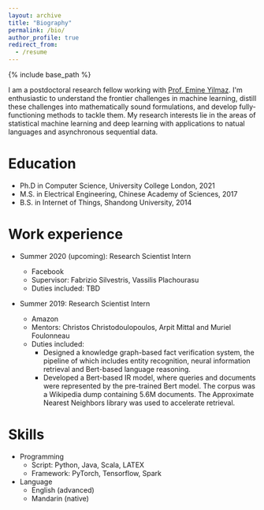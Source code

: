 ```yaml
---
layout: archive
title: "Biography"
permalink: /bio/
author_profile: true
redirect_from:
  - /resume
---
```


{% include base_path %}

I am a postdoctoral research fellow working with [Prof. Emine Yilmaz](https://sites.google.com/site/researchyilmaz/). I'm enthusiastic to understand the frontier challenges in machine learning, distill these challenges into mathematically sound formulations, and develop fully-functioning methods to tackle them. My research interests lie in the areas of statistical machine learning and deep learning with applications to natual languages and asynchronous sequential data.


Education
======
* Ph.D in Computer Science, University College London, 2021
* M.S. in Electrical Engineering, Chinese Academy of Sciences, 2017
* B.S. in Internet of Things, Shandong University, 2014

Work experience
======

* Summer 2020 (upcoming): Research Scientist Intern
  * Facebook
  * Supervisor: Fabrizio Silvestris, Vassilis Plachourasu
  * Duties included: TBD
  
* Summer 2019: Research Scientist Intern
  * Amazon 
  * Mentors: Christos Christodoulopoulos, Arpit Mittal and Muriel Foulonneau
  * Duties included: 
    * Designed a knowledge graph-based fact verification system, the pipeline of which includes entity recognition, neural information retrieval and Bert-based language reasoning.
    * Developed a Bert-based IR model, where queries and documents were represented by the pre-trained Bert model. The corpus was a Wikipedia dump containing 5.6M documents. The Approximate Nearest Neighbors library was used to accelerate retrieval. 
  
  
Skills
======
* Programming
  * Script: Python, Java, Scala, LATEX
  * Framework: PyTorch, Tensorflow, Spark
* Language
  * English (advanced)
  * Mandarin (native)
